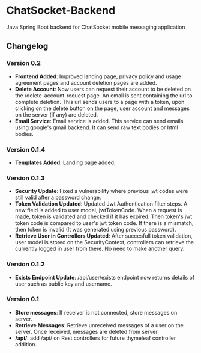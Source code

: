 # ChatSocket-Backend

Java Spring Boot backend for ChatSocket mobile messaging application

## Changelog

### Version 0.2
- **Frontend Added**: Improved landing page, privacy policy and usage agreement pages and account deletion pages are added.
- **Delete Account**: Now users can request their account to be deleted on the /delete-account-request page. An email is sent containing the url to complete deletion. This url sends users to a page with a token, upon clicking on the delete button on the page, user account and messages on the server (if any) are deleted.
- **Email Service**: Email service is added. This service can send emails using google's gmail backend. It can send raw text bodies or html bodies.


### Version 0.1.4
- **Templates Added**: Landing page added.

### Version 0.1.3
- **Security Update**: Fixed a vulnerability where previous jwt codes were still valid after a password change.
- **Token Validation Updated**: Updated Jwt Authentication filter steps. A new field is added to user model, jwtTokenCode. When a request is made, token is validated and checked if it has expired. Then token's jwt token code is compared to user's jwt token code. If there is a mismatch, then token is invalid (It was generated using previous password).
- **Retrieve User in Controllers Updated**: After succesfull token validation, user model is stored on the SecurityContext, controllers can retrieve the currently logged in user from there. No need to make another query.

### Version 0.1.2
- **Exists Endpoint Update**: /api/user/exists endpoint now returns details of user such as public key and username.

### Version 0.1
- **Store messages**: If receiver is not connected, store messages on server.
- **Retrieve Messages**: Retrieve unreceived messages of a user on the server. Once received, messages are deleted from server.
- **/api/**: add /api/ on Rest controllers for future thymeleaf controller addition.
